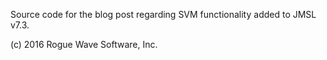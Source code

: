 Source code for the blog post regarding SVM functionality added to JMSL v7.3.




(c) 2016 Rogue Wave Software, Inc. 
